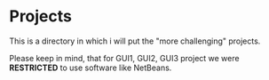 # Projects

This is a directory in which i will put the "more challenging" projects.

Please keep in mind, that for GUI1, GUI2, GUI3 project we were **RESTRICTED** to use software like NetBeans.
